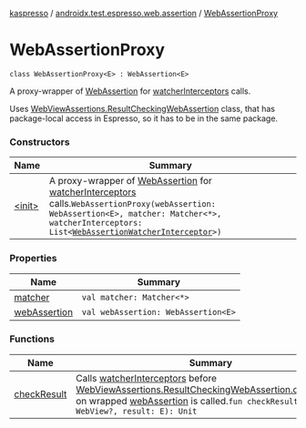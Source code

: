 [kaspresso](../../index.md) / [androidx.test.espresso.web.assertion](../index.md) / [WebAssertionProxy](./index.md)

# WebAssertionProxy

`class WebAssertionProxy<E> : WebAssertion<E>`

A proxy-wrapper of [WebAssertion](#) for [watcherInterceptors](#) calls.

Uses [WebViewAssertions.ResultCheckingWebAssertion](#) class, that has package-local access in Espresso, so it has to be
in the same package.

### Constructors

| Name | Summary |
|---|---|
| [&lt;init&gt;](-init-.md) | A proxy-wrapper of [WebAssertion](#) for [watcherInterceptors](#) calls.`WebAssertionProxy(webAssertion: WebAssertion<E>, matcher: Matcher<*>, watcherInterceptors: List<`[`WebAssertionWatcherInterceptor`](../../com.kaspersky.kaspresso.interceptors.watcher.view/-web-assertion-watcher-interceptor/index.md)`>)` |

### Properties

| Name | Summary |
|---|---|
| [matcher](matcher.md) | `val matcher: Matcher<*>` |
| [webAssertion](web-assertion.md) | `val webAssertion: WebAssertion<E>` |

### Functions

| Name | Summary |
|---|---|
| [checkResult](check-result.md) | Calls [watcherInterceptors](#) before [WebViewAssertions.ResultCheckingWebAssertion.checkResult](#) on wrapped [webAssertion](web-assertion.md) is called.`fun checkResult(view: WebView?, result: E): Unit` |
